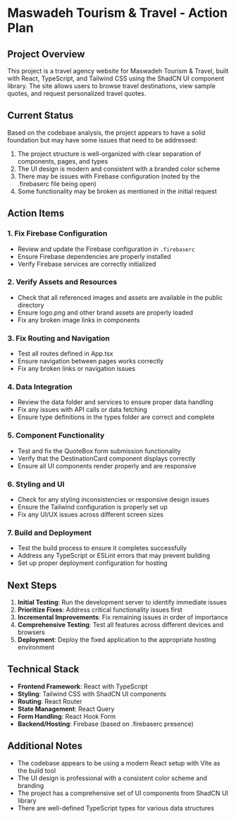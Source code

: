 # Maswadeh Tourism & Travel - Action Plan

## Project Overview
This project is a travel agency website for Maswadeh Tourism & Travel, built with React, TypeScript, and Tailwind CSS using the ShadCN UI component library. The site allows users to browse travel destinations, view sample quotes, and request personalized travel quotes.

## Current Status
Based on the codebase analysis, the project appears to have a solid foundation but may have some issues that need to be addressed:

1. The project structure is well-organized with clear separation of components, pages, and types
2. The UI design is modern and consistent with a branded color scheme
3. There may be issues with Firebase configuration (noted by the .firebaserc file being open)
4. Some functionality may be broken as mentioned in the initial request

## Action Items

### 1. Fix Firebase Configuration
- Review and update the Firebase configuration in `.firebaserc`
- Ensure Firebase dependencies are properly installed
- Verify Firebase services are correctly initialized

### 2. Verify Assets and Resources
- Check that all referenced images and assets are available in the public directory
- Ensure logo.png and other brand assets are properly loaded
- Fix any broken image links in components

### 3. Fix Routing and Navigation
- Test all routes defined in App.tsx
- Ensure navigation between pages works correctly
- Fix any broken links or navigation issues

### 4. Data Integration
- Review the data folder and services to ensure proper data handling
- Fix any issues with API calls or data fetching
- Ensure type definitions in the types folder are correct and complete

### 5. Component Functionality
- Test and fix the QuoteBox form submission functionality
- Verify that the DestinationCard component displays correctly
- Ensure all UI components render properly and are responsive

### 6. Styling and UI
- Check for any styling inconsistencies or responsive design issues
- Ensure the Tailwind configuration is properly set up
- Fix any UI/UX issues across different screen sizes

### 7. Build and Deployment
- Test the build process to ensure it completes successfully
- Address any TypeScript or ESLint errors that may prevent building
- Set up proper deployment configuration for hosting

## Next Steps

1. **Initial Testing**: Run the development server to identify immediate issues
2. **Prioritize Fixes**: Address critical functionality issues first
3. **Incremental Improvements**: Fix remaining issues in order of importance
4. **Comprehensive Testing**: Test all features across different devices and browsers
5. **Deployment**: Deploy the fixed application to the appropriate hosting environment

## Technical Stack

- **Frontend Framework**: React with TypeScript
- **Styling**: Tailwind CSS with ShadCN UI components
- **Routing**: React Router
- **State Management**: React Query
- **Form Handling**: React Hook Form
- **Backend/Hosting**: Firebase (based on .firebaserc presence)

## Additional Notes

- The codebase appears to be using a modern React setup with Vite as the build tool
- The UI design is professional with a consistent color scheme and branding
- The project has a comprehensive set of UI components from ShadCN UI library
- There are well-defined TypeScript types for various data structures
